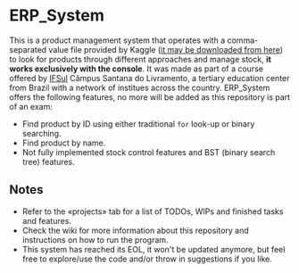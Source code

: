 # ERP_System

This is a product management system that operates with a comma-separated value file provided by Kaggle ([it may be downloaded from here](https://www.kaggle.com/datafiniti/electronic-products-prices)) to look for products through different approaches and manage stock, **it works exclusively with the console**.
It was made as part of a course offered by [IFSul](http://www.ifsul.edu.br) Câmpus Santana do Livramento, a tertiary education center from Brazil with a network of institues across the country.
ERP_System offers the following features, no more will be added as this repository is part of an exam:
* Find product by ID using either traditional `for` look-up or binary searching.
* Find product by name.
* Not fully implemented stock control features and BST (binary search tree) features.

## Notes

* Refer to the &laquo;projects&raquo; tab for a list of TODOs, WIPs and finished tasks and features.
* Check the wiki for more information about this repository and instructions on how to run the program.
* This system has reached its EOL, it won't be updated anymore, but feel free to explore/use the code and/or throw in suggestions if you like.
